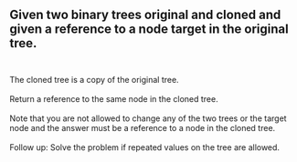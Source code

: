 ## Given two binary trees original and cloned and given a reference to a node target in the original tree. <br> <br> 
The cloned tree is a copy of the original tree. <br> <br> 
Return a reference to the same node in the cloned tree. <br> <br> 
Note that you are not allowed to change any of the two trees or the target node and the answer must be a reference to a node in the cloned tree. <br> <br> 
Follow up: Solve the problem if repeated values on the tree are allowed. <br> 
